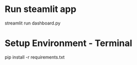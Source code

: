 # Run steamlit app
streamlit run dashboard.py
# Setup Environment - Terminal
pip install -r requirements.txt
